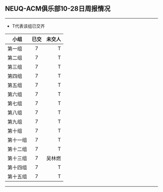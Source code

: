 ## NEUQ-ACM俱乐部10-28日周报情况
---
- T代表该组已交齐

| 小组 | 已交 | 未交人 | 
| - | :-: | -: |
| 第一组   | 7  |  T  |
| 第二组   | 7  |  T |
| 第三组   | 7  |  T |
| 第四组   | 7  |  T |
| 第五组   | 7  | T  |
| 第六组   | 7  | T  |
| 第七组   | 7  | T  |
| 第八组   | 7  | T  |
| 第九组   | 7  | T  |
| 第十组   | 7  | T  |
| 第十一组 | 7  | T   |
| 第十二组 | 7  | T   |
| 第十三组 | 7  | 吴林燃  |
| 第十四组 | 7  | T   |
| 第十五组 | 7  | T   |
---
